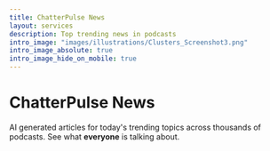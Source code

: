 ```yaml
---
title: ChatterPulse News
layout: services
description: Top trending news in podcasts
intro_image: "images/illustrations/Clusters_Screenshot3.png"
intro_image_absolute: true
intro_image_hide_on_mobile: true
---
```


# ChatterPulse News

AI generated articles for today's trending topics across thousands of podcasts. See what **everyone** is talking about.
